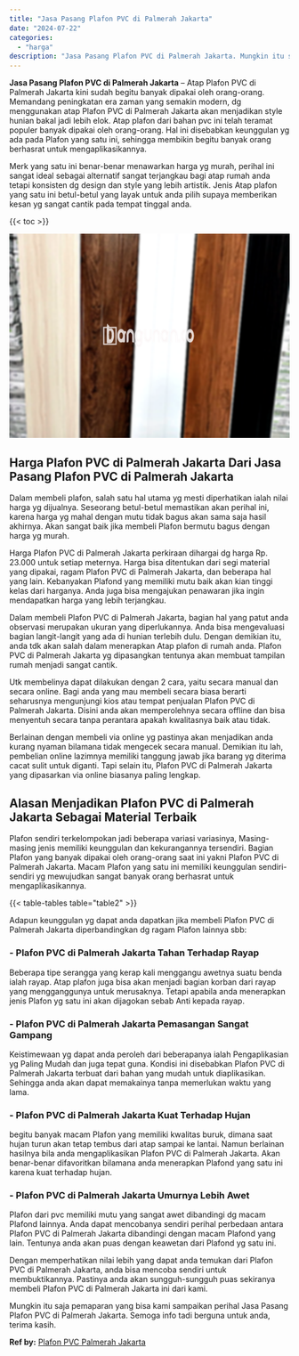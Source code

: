 ```yaml
---
title: "Jasa Pasang Plafon PVC di Palmerah Jakarta"
date: "2024-07-22"
categories: 
  - "harga"
description: "Jasa Pasang Plafon PVC di Palmerah Jakarta. Mungkin itu saja pemaparan yang bisa kami sampaikan perihal Jasa Pasang Plafon PVC di Palmerah Jakarta. Semoga in..."
---
```


**Jasa Pasang Plafon PVC di Palmerah Jakarta** – Atap Plafon PVC di Palmerah Jakarta kini sudah begitu banyak dipakai oleh orang-orang. Memandang peningkatan era zaman yang semakin modern, dg menggunakan atap Plafon PVC di Palmerah Jakarta akan menjadikan style hunian bakal jadi lebih elok. Atap plafon dari bahan pvc ini telah teramat populer banyak dipakai oleh orang-orang. Hal ini disebabkan keunggulan yg ada pada Plafon yang satu ini, sehingga membikin begitu banyak orang berhasrat untuk mengaplikasikannya.

Merk yang satu ini benar-benar menawarkan harga yg murah, perihal ini sangat ideal sebagai alternatif sangat terjangkau bagi atap rumah anda tetapi konsisten dg design dan style yang lebih artistik. Jenis Atap plafon yang satu ini betul-betul yang layak untuk anda pilih supaya memberikan kesan yg sangat cantik pada tempat tinggal anda.

{{< toc >}}

![Jasa Pasang Plafon PVC di Palmerah Jakarta](/images/flafond-pvc-murah19.png)

## Harga Plafon PVC di Palmerah Jakarta Dari Jasa Pasang Plafon PVC di Palmerah Jakarta

Dalam membeli plafon, salah satu hal utama yg mesti diperhatikan ialah nilai harga yg dijualnya. Seseorang betul-betul memastikan akan perihal ini, karena harga yg mahal dengan mutu tidak bagus akan sama saja hasil akhirnya. Akan sangat baik jika membeli Plafon bermutu bagus dengan harga yg murah.

Harga Plafon PVC di Palmerah Jakarta perkiraan dihargai dg harga Rp. 23.000 untuk setiap meternya. Harga bisa ditentukan dari segi material yang dipakai, ragam Plafon PVC di Palmerah Jakarta, dan beberapa hal yang lain. Kebanyakan Plafond yang memiliki mutu baik akan kian tinggi kelas dari harganya. Anda juga bisa mengajukan penawaran jika ingin mendapatkan harga yang lebih terjangkau.

Dalam membeli Plafon PVC di Palmerah Jakarta, bagian hal yang patut anda observasi merupakan ukuran yang diperlukannya. Anda bisa mengevaluasi bagian langit-langit yang ada di hunian terlebih dulu. Dengan demikian itu, anda tdk akan salah dalam menerapkan Atap plafon di rumah anda. Plafon PVC di Palmerah Jakarta yg dipasangkan tentunya akan membuat tampilan rumah menjadi sangat cantik.

Utk membelinya dapat dilakukan dengan 2 cara, yaitu secara manual dan secara online. Bagi anda yang mau membeli secara biasa berarti seharusnya mengunjungi kios atau tempat penjualan Plafon PVC di Palmerah Jakarta. Disini anda akan memperolehnya secara offline dan bisa menyentuh secara tanpa perantara apakah kwalitasnya baik atau tidak.

Berlainan dengan membeli via online yg pastinya akan menjadikan anda kurang nyaman bilamana tidak mengecek secara manual. Demikian itu lah, pembelian online lazimnya memiliki tanggung jawab jika barang yg diterima cacat sulit untuk diganti. Tapi selain itu, Plafon PVC di Palmerah Jakarta yang dipasarkan via online biasanya paling lengkap.

## Alasan Menjadikan Plafon PVC di Palmerah Jakarta Sebagai Material Terbaik

Plafon sendiri terkelompokan jadi beberapa variasi variasinya, Masing-masing jenis memiliki keunggulan dan kekurangannya tersendiri. Bagian Plafon yang banyak dipakai oleh orang-orang saat ini yakni Plafon PVC di Palmerah Jakarta. Macam Plafon yang satu ini memiliki keunggulan sendiri-sendiri yg mewujudkan sangat banyak orang berhasrat untuk mengaplikasikannya.

{{< table-tables table="table2" >}}

Adapun keunggulan yg dapat anda dapatkan jika membeli Plafon PVC di Palmerah Jakarta diperbandingkan dg ragam Plafon lainnya sbb:

### \- Plafon PVC di Palmerah Jakarta Tahan Terhadap Rayap

Beberapa tipe serangga yang kerap kali menggangu awetnya suatu benda ialah rayap. Atap plafon juga bisa akan menjadi bagian korban dari rayap yang mengganggunya untuk merusaknya. Tetapi apabila anda menerapkan jenis Plafon yg satu ini akan dijagokan sebab Anti kepada rayap.

### \- Plafon PVC di Palmerah Jakarta Pemasangan Sangat Gampang

Keistimewaan yg dapat anda peroleh dari beberapanya ialah Pengaplikasian yg Paling Mudah dan juga tepat guna. Kondisi ini disebabkan Plafon PVC di Palmerah Jakarta terbuat dari bahan yang mudah untuk diaplikasikan. Sehingga anda akan dapat memakainya tanpa memerlukan waktu yang lama.

### \- Plafon PVC di Palmerah Jakarta Kuat Terhadap Hujan

begitu banyak macam Plafon yang memiliki kwalitas buruk, dimana saat hujan turun akan tetap tembus dari atap sampai ke lantai. Namun berlainan hasilnya bila anda mengaplikasikan Plafon PVC di Palmerah Jakarta. Akan benar-benar difavoritkan bilamana anda menerapkan Plafond yang satu ini karena kuat terhadap hujan.

### \- Plafon PVC di Palmerah Jakarta Umurnya Lebih Awet

Plafon dari pvc memiliki mutu yang sangat awet dibandingi dg macam Plafond lainnya. Anda dapat mencobanya sendiri perihal perbedaan antara Plafon PVC di Palmerah Jakarta dibandingi dengan macam Plafond yang lain. Tentunya anda akan puas dengan keawetan dari Plafond yg satu ini.

Dengan memperhatikan nilai lebih yang dapat anda temukan dari Plafon PVC di Palmerah Jakarta, anda bisa mencoba sendiri untuk membuktikannya. Pastinya anda akan sungguh-sungguh puas sekiranya membeli Plafon PVC di Palmerah Jakarta ini dari kami.

Mungkin itu saja pemaparan yang bisa kami sampaikan perihal Jasa Pasang Plafon PVC di Palmerah Jakarta. Semoga info tadi berguna untuk anda, terima kasih.

**Ref by:** [Plafon PVC Palmerah Jakarta](https://id.wikipedia.org/wiki/Plafon)
